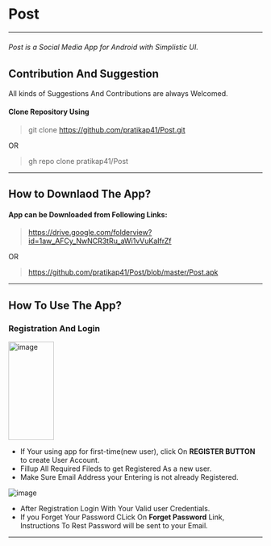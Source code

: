 # Post
---
###### Post is a Social Media App for Android with Simplistic UI.


## Contribution And Suggestion 

All kinds of Suggestions And Contributions are always Welcomed.

#### Clone Repository Using

> git clone https://github.com/pratikap41/Post.git

OR

>gh repo clone pratikap41/Post

---

## How to Downlaod The App?

#### App can be Downloaded from Following Links:

> https://drive.google.com/folderview?id=1aw_AFCy_NwNCR3tRu_aWi1vVuKaIfrZf

OR

> https://github.com/pratikap41/Post/blob/master/Post.apk

---

## How To Use The App?


### Registration And Login

  <img src="https://github.com/pratikap41/Post/blob/master/ExternalAssets/Images/IMG_20201228_224527.png" alt="image" width="90" height="195">


- If Your using app for first-time(new user), click On **REGISTER BUTTON** to create User Account.
- Fillup All Required Fileds to get Registered As a new user.
- Make Sure Email Address your Entering is not already Registered.

![image](https://github.com/pratikap41/Post/blob/master/ExternalAssets/Images/IMG_20201228_224535.png)

- After Registration Login With Your Valid user Credentials.
- If you Forget Your Password CLick On **Forget Password** Link, Instructions To Rest Password will be sent to your Email.

___


